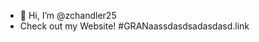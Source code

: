 - 👋 Hi, I’m @zchandler25
- Check out my Website! #GRANaassdasdsadasdasd.link

<!---
zchandler25/zchandler25 is a ✨ special ✨ repository because its `README.md` (this file) appears on your GitHub profile.
You can click the Preview link to take a look at your changes.
--->
